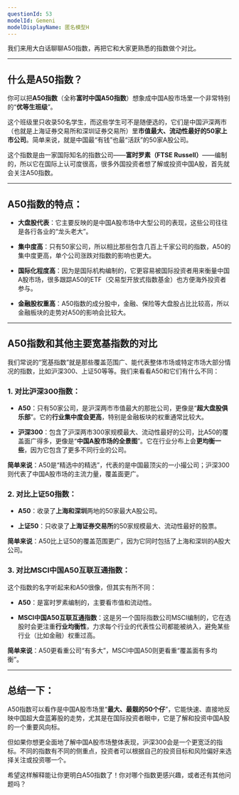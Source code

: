 ```yaml
---
questionId: 53
modelId: Gemeni
modelDisplayName: 匿名模型H
---
```

我们来用大白话聊聊A50指数，再把它和大家更熟悉的指数做个对比。

---

## 什么是A50指数？

你可以把**A50指数**（全称**富时中国A50指数**）想象成中国A股市场里一个非常特别的“**优等生班级**”。

这个班级里只收录50名学生，而这些学生可不是随便选的，它们是中国沪深两市（也就是上海证券交易所和深圳证券交易所）里**市值最大、流动性最好的50家上市公司**。简单来说，就是中国最“有钱”也最“活跃”的50家A股公司。

这个指数是由一家国际知名的指数公司——**富时罗素（FTSE Russell）**——编制的，所以它在国际上认可度很高，很多外国投资者想了解或投资中国A股，首先就会关注A50指数。

---

## A50指数的特点：

- **大盘股代表**：它主要反映的是中国A股市场中大型公司的表现，这些公司往往是各行各业的“龙头老大”。
    
- **集中度高**：只有50家公司，所以相比那些包含几百上千家公司的指数，A50的集中度更高，单个公司涨跌对指数的影响也更大。
    
- **国际化程度高**：因为是国际机构编制的，它更容易被国际投资者用来衡量中国A股市场，很多跟踪A50的ETF（交易型开放式指数基金）也方便海外投资者参与。
    
- **金融股权重高**：A50指数的成分股中，金融、保险等大盘股占比比较高，所以金融板块的走势对A50的影响会比较大。
    

---

## A50指数和其他主要宽基指数的对比

我们常说的“宽基指数”就是那些覆盖范围广、能代表整体市场或特定市场大部分情况的指数，比如沪深300、上证50等等。我们来看看A50和它们有什么不同：

### 1. 对比沪深300指数：

- **A50**：只有50家公司，是沪深两市市值最大的那批公司，更像是“**超大盘股俱乐部**”。它的**行业集中度会更高**，特别是金融板块的权重通常比较大。
    
- **沪深300**：包含了沪深两市300家规模最大、流动性最好的公司，比A50的覆盖面广得多，更像是“**中国A股市场的全景图**”。它在行业分布上会**更均衡一些**，因为它包含了更多不同行业的公司。
    

**简单来说**：A50是“精选中的精选”，代表的是中国最顶尖的一小撮公司；沪深300则代表了中国A股市场的主流力量，覆盖面更广。

### 2. 对比上证50指数：

- **A50**：收录了**上海和深圳**两地的50家最大A股公司。
    
- **上证50**：只收录了**上海证券交易所**的50家规模最大、流动性最好的股票。
    

**简单来说**：A50比上证50的覆盖范围更广，因为它同时包括了上海和深圳的A股大公司。

### 3. 对比MSCI中国A50互联互通指数：

这个指数的名字听起来和A50很像，但其实有所不同：

- **A50**：是富时罗素编制的，主要看市值和流动性。
    
- **MSCI中国A50互联互通指数**：这是另一个国际指数公司MSCI编制的，它在选股时会更注重**行业均衡性**，力求每个行业的代表性公司都能被纳入，避免某些行业（比如金融）权重过高。
    

**简单来说**：A50更看重公司“有多大”，MSCI中国A50则更看重“覆盖面有多均衡”。

---

## 总结一下：

A50指数可以看作是中国A股市场里“**最大、最靓的50个仔**”，它能快速、直接地反映中国超大盘蓝筹股的走势，尤其是在国际投资者眼中，它是了解和投资中国A股的一个重要风向标。

但如果你想更全面地了解中国A股市场整体表现，沪深300会是一个更宽泛的指标。不同的指数有不同的侧重点，投资者可以根据自己的投资目标和风险偏好来选择关注或投资哪一个。

希望这样解释能让你更明白A50指数了！你对哪个指数更感兴趣，或者还有其他问题吗？